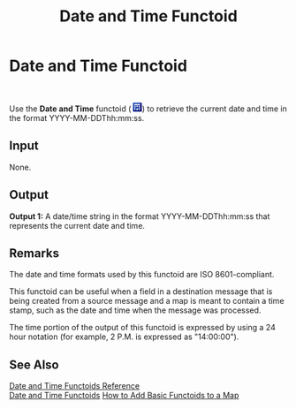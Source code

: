 ﻿---
title: Date and Time Functoid
TOCTitle: Date and Time Functoid
ms:assetid: dc2597f1-3031-4934-b42e-eac70df80994
ms:mtpsurl: https://msdn.microsoft.com/library/Aa561424(v=BTS.80)
ms:contentKeyID: 51532767
ms.date: 08/30/2017
mtps_version: v=BTS.80
---

# Date and Time Functoid

 

Use the **Date and Time** functoid ( ![](images/Aa577839.0034ab3d-3317-4927-82fe-7d1d90d3044b(BTS.80).jpeg)) to retrieve the current date and time in the format YYYY-MM-DDThh:mm:ss.

## Input

None.

## Output

**Output 1:** A date/time string in the format YYYY-MM-DDThh:mm:ss that represents the current date and time.

## Remarks

The date and time formats used by this functoid are ISO 8601-compliant.

This functoid can be useful when a field in a destination message that is being created from a source message and a map is meant to contain a time stamp, such as the date and time when the message was processed.

The time portion of the output of this functoid is expressed by using a 24 hour notation (for example, 2 P.M. is expressed as "14:00:00").

## See Also

[Date and Time Functoids Reference](date-and-time-functoids-reference.md)  
[Date and Time Functoids](https://msdn.microsoft.com/library/aa559411\(v=bts.80\))  
[How to Add Basic Functoids to a Map](https://msdn.microsoft.com/library/aa560635\(v=bts.80\))

